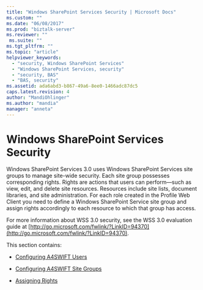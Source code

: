 ```yaml
---
title: "Windows SharePoint Services Security | Microsoft Docs"
ms.custom: ""
ms.date: "06/08/2017"
ms.prod: "biztalk-server"
ms.reviewer: ""
 ms.suite: ""
ms.tgt_pltfrm: ""
ms.topic: "article"
helpviewer_keywords: 
  - "security, Windows SharePoint Services"
  - "Windows SharePoint Services, security"
  - "security, BAS"
  - "BAS, security"
ms.assetid: ada6abd3-b867-49a6-8ee0-1466adc87dc5
caps.latest.revision: 4
author: "MandiOhlinger"
ms.author: "mandia"
manager: "anneta"
---
```

# Windows SharePoint Services Security
Windows SharePoint Services 3.0 uses Windows SharePoint Services site groups to manage site-wide security. Each site group possesses corresponding rights. Rights are actions that users can perform—such as view, edit, and delete site resources. Resources include site lists, document libraries, and site administration. For each role created in the Profile Web Client you need to define a Windows SharePoint Service site group and assign rights accordingly to each resource to which that group has access.  
  
 For more information about WSS 3.0 security, see the WSS 3.0 evaluation guide at [http://go.microsoft.com/fwlink/?LinkID=94370](http://go.microsoft.com/fwlink/?LinkID=94370).  
  
 This section contains:  
  
-   [Configuring A4SWIFT Users](../../adapters-and-accelerators/accelerator-swift/configuring-a4swift-users.md)  
  
-   [Configuring A4SWIFT Site Groups](../../adapters-and-accelerators/accelerator-swift/configuring-a4swift-site-groups.md)  
  
-   [Assigning Rights](../../adapters-and-accelerators/accelerator-swift/assigning-rights.md)